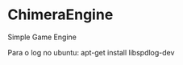 ChimeraEngine
=============

Simple Game Engine

Para o log no ubuntu:
apt-get install libspdlog-dev